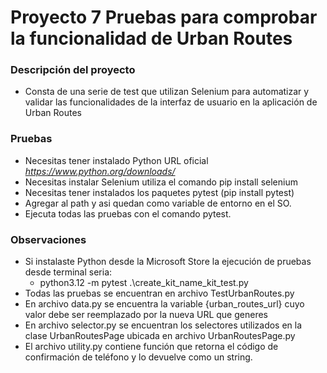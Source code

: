 # Proyecto 7 Pruebas para comprobar la funcionalidad de Urban Routes

### Descripción del proyecto
* Consta de una serie de test que utilizan Selenium para automatizar y validar las funcionalidades de la interfaz de usuario en la aplicación de Urban Routes

### Pruebas 
- Necesitas tener instalado Python URL oficial *https://www.python.org/downloads/*
- Necesitas instalar Selenium utiliza el comando pip install selenium
- Necesitas tener instalados los paquetes pytest (pip install pytest)
- Agregar al path y asi quedan como variable de entorno en el SO.
- Ejecuta todas las pruebas con el comando pytest.

### Observaciones
* Si instalaste Python desde la Microsoft Store la ejecución de pruebas desde terminal seria:
    * python3.12 -m pytest .\create_kit_name_kit_test.py
* Todas las pruebas se encuentran en archivo TestUrbanRoutes.py
* En archivo data.py se encuentra la variable {urban_routes_url} cuyo valor debe ser reemplazado por la nueva URL que generes
* En archivo selector.py se encuentran los selectores utilizados en la clase UrbanRoutesPage ubicada en archivo UrbanRoutesPage.py
* El archivo utility.py contiene función que retorna el código de confirmación de teléfono y lo devuelve como un string.